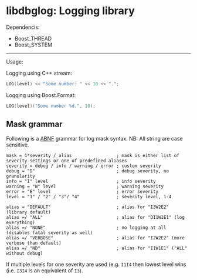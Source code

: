 # libdbglog: Logging library

Dependencis:
* Boost_THREAD
* Boost_SYSTEM

---

Usage:

Logging using C++ stream:

```c++
LOG(level) << "Some number: " << 10 << ".";
```

Logging using Boost.Format:

```c++
LOG(level)("Some number %d.", 10);
```

## Mask grammar

Following is a [ABNF](https://en.wikipedia.org/wiki/ABNF) grammar for log mask syntax. NB: All string are case sensitive.
```
mask = 1*severity / alias                 ; mask is either list of severity settings or one of predefined aliases
severity = debug / info / warning / error ; custom severity 
debug = "D"                               ; debug severity, no granularity
info = "I" level                          ; info severity
warning = "W" level                       ; warning severity
error = "E" level                         ; error severity
level = "1" / "2" / "3"/ "4"              ; severity level, 1-4

alias = "DEFAULT"                         ; alias for "I3W2E2" (library default)
alias =/ "ALL"                            ; alias for "DI1W1E1" (log everything)
alias =/ "NONE"                           ; no logging at all (disables fatal severity as well)
alias =/ "VERBOSE"                        ; alias for "I2W2E2" (more verbose than default)
alias =/ "ND"                             ; alias for "I1W1E1" ("ALL" without debug)
```

If multiple levels for one severity are used (e.g. `I1I4` then lowest level wins (i.e. `I3I4` is an equivalent of `I3`).
